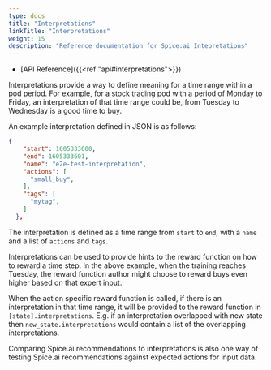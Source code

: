 ```yaml
---
type: docs
title: "Interpretations"
linkTitle: "Interpretations"
weight: 15
description: "Reference documentation for Spice.ai Intepretations"
---
```


- [API Reference]({{<ref "api#interpretations">}})

Interpretations provide a way to define meaning for a time range within a pod period. For example, for a stock trading pod with a period of Monday to Friday, an interpretation of that time range could be, from Tuesday to Wednesday is a good time to buy.

An example interpretation defined in JSON is as follows:

```json
{
    "start": 1605333600,
    "end": 1605333601,
    "name": "e2e-test-interpretation",
    "actions": [
      "small_buy",
    ],
    "tags": [
      "mytag",
    ]
  },
```

The interpretation is defined as a time range from `start` to `end`, with a `name` and a list of `actions` and `tags`.

Interpretations can be used to provide hints to the reward function on how to reward a time step. In the above example, when the training reaches Tuesday, the reward function author might choose to reward buys even higher based on that expert input.

When the action specific reward function is called, if there is an interpretation in that time range, it will be provided to the reward function in `[state].interpretations`. E.g. if an interpretation overlapped with new state then `new_state.interpretations` would contain a list of the overlapping interpretations.

Comparing Spice.ai recommendations to interpretations is also one way of testing Spice.ai recommendations against expected actions for input data.
